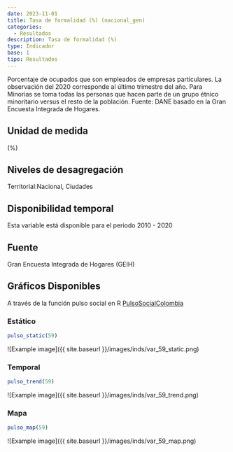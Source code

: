 ```yaml
---
date: 2023-11-01
title: Tasa de formalidad (%) (nacional_gen)
categories:
  - Resultados
description: Tasa de formalidad (%)
type: Indicador
base: 1
tipo: Resultados
--- 
```


Porcentaje de ocupados que son empleados de empresas particulares. La observación del 2020 corresponde al último trimestre del año. Para Minorias se toma todas las personas que hacen parte de un grupo étnico minoritario versus el resto de la población.
Fuente: DANE basado en la Gran Encuesta Integrada de Hogares.

## Unidad de medida
(%)

## Niveles de desagregación
Territorial:Nacional, Ciudades

## Disponibilidad temporal
Esta variable está disponible para el periodo 2010 - 2020

## Fuente
Gran Encuesta Integrada de Hogares (GEIH)

## Gráficos Disponibles

A través de la función pulso social en R [PulsoSocialColombia](https://github.com/pulsosocialcolombia/PulsoSocialColombia)

### Estático

``` R
pulso_static(59)
```

![Example image]({{ site.baseurl }}/images/inds/var_59_static.png)

### Temporal

``` R
pulso_trend(59)
```

![Example image]({{ site.baseurl }}/images/inds/var_59_trend.png)

### Mapa

``` R
pulso_map(59)
```

![Example image]({{ site.baseurl }}/images/inds/var_59_map.png)